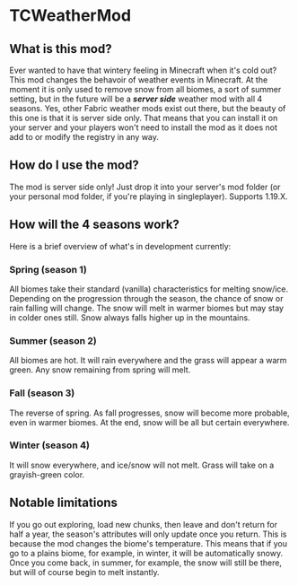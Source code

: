# TCWeatherMod
## What is this mod?
Ever wanted to have that wintery feeling in Minecraft when it's cold out?
This mod changes the behavoir of weather events in Minecraft. At the moment it is only used to remove snow from all biomes, a sort of summer
setting, but in the future will be a __*server side*__ weather mod with all 4 seasons. Yes, other Fabric weather mods exist out there, but the beauty of
this one is that it is server side only. That means that you can install it on your server and your players won't need to install the mod as it does 
not add to or modify the registry in any way. 
## How do I use the mod?
The mod is server side only! Just drop it into your server's mod folder (or your personal mod folder, if you're playing in singleplayer). Supports 1.19.X.
## How will the 4 seasons work?
Here is a brief overview of what's in development currently:
### Spring (season 1)
All biomes take their standard (vanilla) characteristics for melting snow/ice. Depending on the progression through the season, the chance of snow or rain
falling will change. The snow will melt in warmer biomes but may stay in colder ones still. Snow always falls higher up in the mountains.
### Summer (season 2)
All biomes are hot. It will rain everywhere and the grass will appear a warm green. Any snow remaining from spring will melt.
### Fall (season 3)
The reverse of spring. As fall progresses, snow will become more probable, even in warmer biomes. At the end, snow will be all but certain everywhere.
### Winter (season 4)
It will snow everywhere, and ice/snow will not melt. Grass will take on a grayish-green color.
## Notable limitations
If you go out exploring, load new chunks, then leave and don't return for half a year, the season's attributes will only update once you return.
This is because the mod changes the biome's temperature. This means that if you go to a plains biome, for example, in winter, it will be automatically
snowy. Once you come back, in summer, for example, the snow will still be there, but will of course begin to melt instantly.

